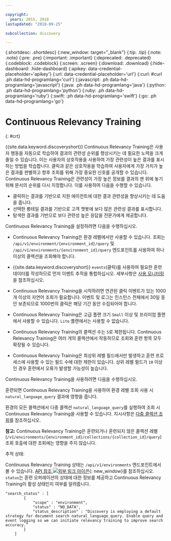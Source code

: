 ```yaml
---

copyright:
  years: 2015, 2018
lastupdated: "2018-09-25"

subcollection: discovery

---
```


{:shortdesc: .shortdesc}
{:new_window: target="_blank"}
{:tip: .tip}
{:note: .note}
{:pre: .pre}
{:important: .important}
{:deprecated: .deprecated}
{:codeblock: .codeblock}
{:screen: .screen}
{:download: .download}
{:hide-dashboard: .hide-dashboard}
{:apikey: data-credential-placeholder='apikey'} 
{:url: data-credential-placeholder='url'}
{:curl: #curl .ph data-hd-programlang='curl'}
{:javascript: .ph data-hd-programlang='javascript'}
{:java: .ph data-hd-programlang='java'}
{:python: .ph data-hd-programlang='python'}
{:ruby: .ph data-hd-programlang='ruby'}
{:swift: .ph data-hd-programlang='swift'}
{:go: .ph data-hd-programlang='go'}

# Continuous Relevancy Training
{: #crt}

{{site.data.keyword.discoveryshort}} Continuous Relevancy Training은 사용자 행동을 자동으로 학습하여 결과의 관련성 순위를 향상시키는 데 필요한 노력을 크게 줄일 수 있습니다. 이는 사용자의 상호작용을 사용하여 가장 관련성이 높은 결과를 표시하는 방법을 학습합니다. 클릭과 같은 상호작용을 학습하여 사용자에게 가장 가치가 높은 결과를 판별하고 향후 조회를 위해 가장 중요한 신호를 공개할 수 있습니다. Continuous Relevancy Training은 관련성이 가장 높은 정보를 결과의 맨 위에 놓기 위해 문서의 순위를 다시 지정합니다. 이를 사용하여 다음을 수행할 수 있습니다.

- 클릭하는 결과를 기반으로 지원 에이전트에 대한 결과 관련성을 향상시키는 데 도움을 줍니다.
- 선택한 롱테일 결과를 기반으로 고객 챗봇에 보다 많은 관련성 결과를 표시합니다. 
- 탐색한 결과를 기반으로 보다 관련성 높은 응답을 전문가에게 제공합니다.

Continuous Relevancy Training을 설정하려면 다음을 수행하십시오.

- Continuous Relevancy Training은 환경 레벨에서만 사용할 수 있습니다. 조회는 `/api/v1/environment/{environment_id}/query` 및 `/api/v1/environments/{environment_id}/query` 엔드포인트를 사용하여 하나 이상의 콜렉션을 조회해야 합니다.
- {{site.data.keyword.discoveryshort}} `events`(클릭)를 사용하여 필요한 훈련 데이터를 작성하므로 먼저 이벤트 추적을 통합하십시오. 세부사항은 [사용 모니터링](/docs/services/discovery?topic=discovery-usage#usage)을 참조하십시오.

- Continuous Relevancy Training을 시작하려면 연관된 클릭 이벤트가 있는 1000개 이상의 자연어 조회가 필요합니다. 이벤트 및 로그는 인스턴스 전체에서 30일 동안 보존되므로 1000번의 클릭은 해당 기간 동안 수집되어야 합니다.
- Continuous Relevancy Training은 고급 플랜 크기 `Small` 이상 및 프리미엄 플랜에서 사용할 수 있습니다. `Lite` 플랜에서는 사용할 수 없습니다.
- Continuous Relevancy Training의 콜렉션 수는 `5`로 제한됩니다. Continuous Relevancy Training은 여러 개의 콜렉션에서 작동하므로 조회와 훈련 항목 모두 확장될 수 있습니다.
- Continuous Relevancy Training은 최상위 레벨 필드에서만 발생하고 훈련 프로세스에 사용할 수 있는 필드 수에 대한 제한이 있습니다. 상위 레벨 필드가 `10` 이상인 경우 훈련에서 오류가 발생할 가능성이 높습니다. 

Continuous Relevancy Training을 사용하려면 다음을 수행하십시오.

훈련되면 Continuous Relevancy Training을 사용하여 환경 레벨 조회 사용 시 `natural_language_query` 결과에 영향을 줍니다. 

환경의 모든 콜렉션에서 다중 콜렉션 `natural_language_query`를 실행하여 조회 시 Continuous Relevancy Training을 사용할 수 있습니다. 지시사항은 [다중 콜렉션 조회](/docs/services/discovery?topic=discovery-query-concepts#multiple-collections)를 참조하십시오. 

**참고:** Continuous Relevancy Training은 훈련되거나 훈련되지 않은 콜렉션 레벨(`/v1/environments/{environment_id}/collections/{collection_id}/query`) 조회 호출에 대한 조회에는 영향을 주지 않습니다. 

추적 상태:

Continuous Relevancy Training 상태는 `/api/v1/environments` 엔드포인트에서 볼 수 있습니다. [API 참조 ![외부 링크 아이콘](../../icons/launch-glyph.svg "외부 링크 아이콘")](https://{DomainName}/apidocs/discovery#get-environment-info){: new_window}를 참조하십시오. `status`는 훈련 오퍼레이션의 상태에 대한 정보를 제공하고 Continuous Relevancy Training이 활성 상태인지 여부를 알려줍니다.

```
"search_status" : [
        {
            "scope" : "environment",
            "status" : "NO_DATA",
            "status_description" : "Discovery is employing a default strategy for document search natural_language_query. Enable query and event logging so we can initiate relevancy training to improve search accuracy.”
        }
    ]
```
